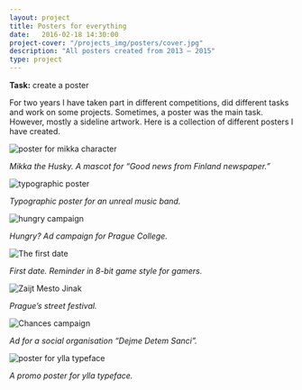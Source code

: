```yaml
---
layout: project
title: Posters for everything
date:   2016-02-18 14:30:00
project-cover: "/projects_img/posters/cover.jpg"
description: "All posters created from 2013 – 2015"
type: project
---
```


**Task:** create a poster<br>

For two years I have taken part in different competitions, did different tasks and work on some projects. Sometimes, a poster was the main task. However, mostly a sideline artwork. Here is a collection of different posters I have created.

<span class="p500 artwork_left">![poster for mikka character](/projects_img/posters/mikka.png)</span>

<span class="caption_right">*Mikka the Husky. A mascot for “Good news from Finland newspaper.”*</span>

<span class="p500 artwork_right">![typographic poster](/projects_img/posters/cake.png)</span>

<span class="caption_left">*Typographic poster for an unreal music band.*</span>

<span class="p500 artwork_left">![hungry campaign](/projects_img/posters/hungry.png)</span>

<span class="caption_right">*Hungry? Ad campaign for Prague College.*</span>

<span class="p500 artwork_right">![The first date](/projects_img/posters/date.png)</span>

<span class="caption_left">*First date. Reminder in 8-bit game style for gamers.*</span>

<span class="p500 artwork_left">![Zaijt Mesto Jinak](/projects_img/posters/zmj.png)</span>

<span class="caption_right">*Prague’s street festival.*</span>

<span class="p500 artwork_right">![Chances campaign](/projects_img/posters/chances.png)</span>

<span class="caption_left">*Ad for a social organisation “Dejme Detem Sanci”.*</span>

<span class="p500 artwork_left">![poster for ylla typeface](/projects_img/posters/yllaposter.png)</span>

<span class="caption_right">*A promo poster for ylla typeface.*</span>

